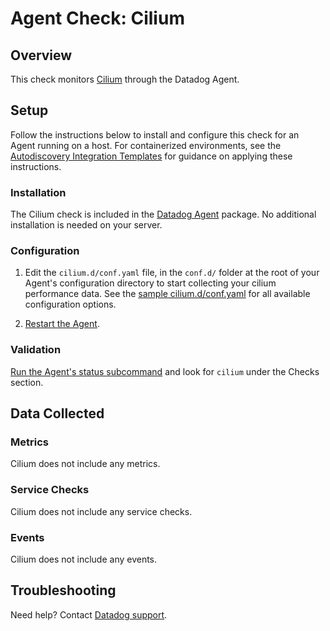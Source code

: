 # Agent Check: Cilium

## Overview

This check monitors [Cilium][1] through the Datadog Agent.

## Setup

Follow the instructions below to install and configure this check for an Agent running on a host. For containerized environments, see the [Autodiscovery Integration Templates][2] for guidance on applying these instructions.

### Installation

The Cilium check is included in the [Datadog Agent][2] package.
No additional installation is needed on your server.

### Configuration

1. Edit the `cilium.d/conf.yaml` file, in the `conf.d/` folder at the root of your Agent's configuration directory to start collecting your cilium performance data. See the [sample cilium.d/conf.yaml][3] for all available configuration options.

2. [Restart the Agent][4].

### Validation

[Run the Agent's status subcommand][5] and look for `cilium` under the Checks section.

## Data Collected

### Metrics

Cilium does not include any metrics.

### Service Checks

Cilium does not include any service checks.

### Events

Cilium does not include any events.

## Troubleshooting

Need help? Contact [Datadog support][6].

[1]: **LINK_TO_INTEGRATION_SITE**
[2]: https://docs.datadoghq.com/agent/autodiscovery/integrations
[3]: https://github.com/DataDog/integrations-core/blob/master/cilium/datadog_checks/cilium/data/conf.yaml.example
[4]: https://docs.datadoghq.com/agent/guide/agent-commands/?tab=agentv6#start-stop-and-restart-the-agent
[5]: https://docs.datadoghq.com/agent/guide/agent-commands/?tab=agentv6#agent-status-and-information
[6]: https://docs.datadoghq.com/help
